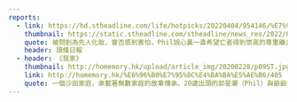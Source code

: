 ```yaml
---
reports:
  - link: https://hd.stheadline.com/life/hotpicks/20220404/954146/%E7%94%9F%E6%B4%BB%E6%B6%88%E8%B2%BB-Hotpicks-%E7%96%AB%E4%B8%8B%E6%B8%85%E6%98%8E-%E6%AE%AF%E5%84%80%E5%B8%AB%E4%BB%A3%E8%BE%A6-%E8%A6%96%E9%A0%BB%E6%8B%9C%E7%A5%AD
    thumbnail: https://static.stheadline.com/stheadline/news_res/2022/04/04/954146/i_src_170105646.jpg
    quote: 被問到為先人化妝，會否感到害怕，Phil說心裏一直希望亡者得到崇高的尊重離去，所以沒半點驚怕，能令亡者家屬心裏得到安慰，才最重要。
    header: 頭條日報
  - header: 《我家》
    thumbnail: http://homemory.hk/upload/article_img/20200228/p09ST.jpg
    link: http://homemory.hk/%E6%96%B0%E7%95%8C%E4%BA%BA%E5%AE%B6/405
    quote: 一個沙田家庭，承載著無數家庭的故事傳承。20歲出頭的郭旻灝（Phil）與爺爺一起，延續殯儀祖業，為逝去的人開展第二世界。同時見證亡者家人延續愛的故事。
---
```

